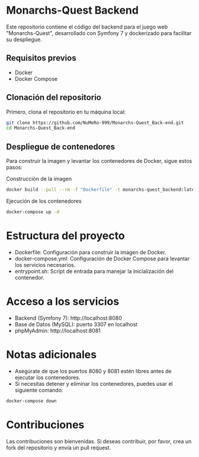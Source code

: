 # Monarchs-Quest Backend

Este repositorio contiene el código del backend para el juego web "Monarchs-Quest", desarrollado con Symfony 7 y dockerizado para facilitar su despliegue.

## Requisitos previos

- Docker
- Docker Compose

## Clonación del repositorio

Primero, clona el repositorio en tu máquina local:

```bash
git clone https://github.com/NuMeRo-999/Monarchs-Quest_Back-end.git
cd Monarchs-Quest_Back-end
```
## Despliegue de contenedores
Para construir la imagen y levantar los contenedores de Docker, sigue estos pasos:

Construcción de la imagen
```bash
docker build --pull --rm -f "Dockerfile" -t monarchs-quest_backend:latest .
```

Ejecución de los contenedores
```bash
docker-compose up -d
```
 # Estructura del proyecto
  - Dockerfile: Configuración para construir la imagen de Docker.
  - docker-compose.yml: Configuración de Docker Compose para levantar los servicios necesarios.
  - entrypoint.sh: Script de entrada para manejar la inicialización del contenedor.

# Acceso a los servicios
  - Backend (Symfony 7): http://localhost:8080
  - Base de Datos (MySQL): puerto 3307 en localhost
  - phpMyAdmin: http://localhost:8081

# Notas adicionales
 - Asegúrate de que los puertos 8080 y 8081 estén libres antes de ejecutar los contenedores.
 - Si necesitas detener y eliminar los contenedores, puedes usar el siguiente comando:
  ```bash
  docker-compose down
  ```

# Contribuciones
Las contribuciones son bienvenidas. Si deseas contribuir, por favor, crea un fork del repositorio y envía un pull request.

